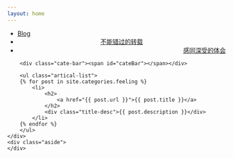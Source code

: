 ```yaml
---
layout: home
---
```


<div class="index-content feeling">
    <div class="section">
       <ul class="artical-cate">
            <li class="on"><a href="/"><span>Blog</span></a></li>
            <li style="text-align:center"><a href="/forward"><span>不能错过的转载</span></a></li>
            <li style="text-align:right"><a href="/feeling"><span>感同深受的体会</span></a></li>
        </ul>

        <div class="cate-bar"><span id="cateBar"></span></div>

        <ul class="artical-list">
        {% for post in site.categories.feeling %}
            <li>
                <h2>
                    <a href="{{ post.url }}">{{ post.title }}</a>
                </h2>
                <div class="title-desc">{{ post.description }}</div>
            </li>
        {% endfor %}
        </ul>
    </div>
    <div class="aside">
    </div>
</div>
